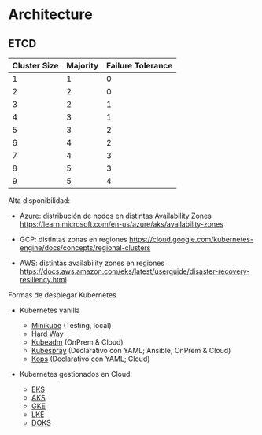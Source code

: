 # Architecture

## ETCD

|Cluster Size|Majority|Failure Tolerance|
|---|---|---|
|1|1|0|
|2|2|0|
|3|2|1|
|4|3|1|
|5|3|2|
|6|4|2|
|7|4|3|
|8|5|3|
|9|5|4|

Alta disponibilidad:

* Azure: distribución de nodos en distintas Availability Zones
https://learn.microsoft.com/en-us/azure/aks/availability-zones

* GCP: distintas zonas en regiones
https://cloud.google.com/kubernetes-engine/docs/concepts/regional-clusters

* AWS: distintas availability zones en regiones
https://docs.aws.amazon.com/eks/latest/userguide/disaster-recovery-resiliency.html


Formas de desplegar Kubernetes

* Kubernetes vanilla
  * [Minikube](https://minikube.sigs.k8s.io/docs/) (Testing, local)
  * [Hard Way](https://github.com/kelseyhightower/kubernetes-the-hard-way)
  * [Kubeadm](https://kubernetes.io/docs/reference/setup-tools/kubeadm/) (OnPrem & Cloud)
  * [Kubespray](https://github.com/kubernetes-sigs/kubespray) (Declarativo con YAML; Ansible, OnPrem & Cloud)
  * [Kops](https://kops.sigs.k8s.io/) (Declarativo con YAML; Cloud)

* Kubernetes gestionados en Cloud:
  * [EKS](https://aws.amazon.com/eks/)
  * [AKS](https://azure.microsoft.com/en-us/products/kubernetes-service)
  * [GKE](https://cloud.google.com/kubernetes-engine)
  * [LKE](https://www.linode.com/products/kubernetes/)
  * [DOKS](https://www.digitalocean.com/products/kubernetes)
